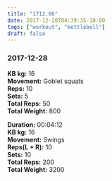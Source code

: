 ```yaml
---
title: "1712.06"
date: 2017-12-28T04:39:35-10:00
tags: ["workout", "kettlebell"]
draft: false
---
```


### 2017-12-28

**KB kg:** 16  
**Movement:** Goblet squats  
**Reps:** 10  
**Sets:** 5  
**Total Reps:** 50  
**Total Weight:** 800

**Duration:** 00:04:12  
**KB kg:** 16  
**Movement:** Swings  
**Reps(L + R):** 10  
**Sets:** 10  
**Total Reps:** 200  
**Total Weight:** 3200